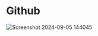 # Github

![Screenshot 2024-09-05 144045](https://github.com/user-attachments/assets/50c5d361-3736-43f1-b81a-8ecb311f7647)
